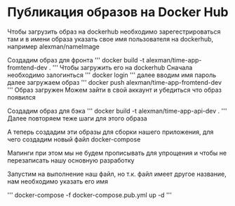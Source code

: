 # Публикация образов на Docker Hub

Чтобы загрузить образ на dockerhub необходимо зарегестрироваться там и в имени образа указать 
свое имя пользователя на dockerhub, например 
alexman/nameImage

Создадим образ для фронта
'''
docker build -t alexman/time-app-fromtend-dev .
'''
Чтобы загружить его на dockerhub
Сначала необходимо залогинться
'''
docker login
'''
далее вводим имя пароль
далее загружаем образ
'''
docker push alexman/time-app-fromtend-dev
'''
Образ загружен
Можем зайти в свой аккаунт и убедиться что образ появился


Создадим образ для бэка
'''
docker build -t alexman/time-app-api-dev .
'''
Далее повторяем теже шаги для этого образа

А теперь создадим эти образы для сборки нашего приложения, для чего создадим новый файл 
docker-compose

Мапинги при этом мы не будем прописывать для упрощения и чтобы не перезаписать нашу основную 
разработку

Запустим на выполнение наш файл, но т.к. файл имеет другое название, нам необходимо указать его имя 

'''
docker-compose -f docker-compose.pub.yml up -d
'''

